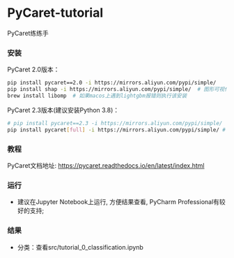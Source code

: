 # PyCaret-tutorial
PyCaret练练手

### 安装  

PyCaret 2.0版本：
```bash
pip install pycaret==2.0 -i https://mirrors.aliyun.com/pypi/simple/
pip install shap -i https://mirrors.aliyun.com/pypi/simple/  # 图形可视化
brew install libomp  # 如果macos上遇到lightgbm报错则执行该安装
```

PyCaret 2.3版本(建议安装Python 3.8)：
```bash
# pip install pycaret==2.3 -i https://mirrors.aliyun.com/pypi/simple/
pip install pycaret[full] -i https://mirrors.aliyun.com/pypi/simple/ # 安装包括XGBoost的所有模型
```

### 教程

PyCaret文档地址: https://pycaret.readthedocs.io/en/latest/index.html


### 运行
* 建议在Jupyter Notebook上运行, 方便结果查看, PyCharm Professional有较好的支持;

### 结果
* 分类：查看src/tutorial_0_classification.ipynb



